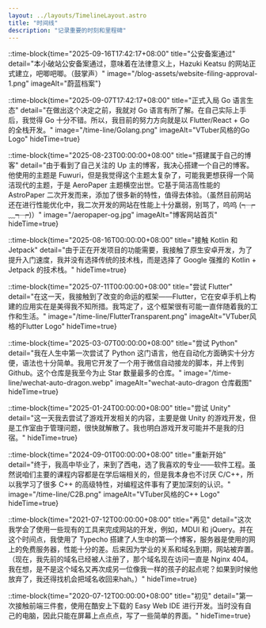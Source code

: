 ```yaml
---
layout: ../layouts/TimelineLayout.astro
title: "时间线"
description: "记录重要的时刻和里程碑"
---
```


::time-block{time="2025-09-16T17:42:17+08:00" title="公安备案通过" detail="本小破站公安备案通过，意味着在法律意义上，Hazuki Keatsu 的网站正式建立，吧唧吧唧。（鼓掌声）" image="/blog-assets/website-filing-approval-1.png" imageAlt="蔚蓝档案"}

::time-block{time="2025-09-07T17:42:17+08:00" title="正式入局 Go 语言生态" detail="在做出这个决定之前，我就对 Go 语言有所了解。在自己实际上手后，我觉得 Go 十分不错。所以，我目前的努力方向就是以 Flutter/React + Go 的全栈开发。" image="/time-line/Golang.png" imageAlt="VTuber风格的Go Logo" hideTime=true}

::time-block{time="2025-08-23T00:00:00+08:00" title="搭建属于自己的博客" detail="由于看到了自己关注的 Up 主的博客，我决心搭建一个自己的博客。他使用的主题是 Fuwuri，但是我觉得这个主题太复杂了，可能我更想获得一个简洁现代的主题，于是 AeroPaper 主题横空出世。它基于简洁高性能的 AstroPaper 二次开发而来，添加了很多新的特性，值得去体验。（虽然目前网站还在进行性能优化中，我二次开发的网站在性能上十分羸弱，别骂了，呜呜 (┭┮﹏┭┮)）" image="/aeropaper-og.jpg" imageAlt="博客网站首页" hideTime=true}

::time-block{time="2025-08-16T00:00:00+08:00" title="接触 Kotlin 和 Jetpack" detail="由于正在开发项目的功能需要，我接触了原生安卓开发，为了提升入门速度，我并没有选择传统的技术栈，而是选择了 Google 强推的 Kotlin + Jetpack 的技术栈。" hideTime=true}

::time-block{time="2025-07-11T00:00:00+08:00" title="尝试 Flutter" detail="在这一天，我接触到了改变的命运的框架——Flutter，它在安卓手机上构建的应用实在是美得我不知所措。我笃定了，这个框架很有可能一直伴随着我的工作和生活。" image="/time-line/FlutterTransparent.png" imageAlt="VTuber风格的Flutter Logo" hideTime=true}

::time-block{time="2025-03-07T00:00:00+08:00" title="尝试 Python" detail="我在人生中第一次尝试了 Python 这门语言，他在自动化方面确实十分方便，语法也十分简单。我用它开发了一个用于微信自动接龙的脚本，并上传到 Github。这个仓库是我至今为止 Star 数量最多的仓库。" image="/time-line/wechat-auto-dragon.webp" imageAlt="wechat-auto-dragon 仓库截图" hideTime=true}

::time-block{time="2025-01-24T00:00:00+08:00" title="尝试 Unity" detail="这一天我去尝试了游戏开发相关的内容，主要是做 Unity 的游戏开发，但是工作室由于管理问题，很快就解散了。我也明白游戏开发可能并不是我的归宿。" hideTime=true}

::time-block{time="2024-09-01T00:00:00+08:00" title="重新开始" detail="终于，我高中毕业了，来到了西电，选了我喜欢的专业——软件工程。虽然说咱们主要的课程内容都是在学后端相关的，但是我本身也不讨厌 C/C++，所以我学习了很多 C++ 的高级特性，对编程这件事有了更加深刻的认识。" image="/time-line/C2B.png" imageAlt="VTuber风格的C++ Logo" hideTime=true}

::time-block{time="2021-07-12T00:00:00+08:00" title="再见" detail="这次我学会了使用一些现有的工具来完成网站的开发，例如，MDUI 和 jQuery。并在这个时间点，我使用了 Typecho 搭建了人生中的第一个博客，服务器是使用的网上的免费服务器，性能十分的差。后来因为学业的关系和域名到期，网站被弃置。<br>（现在，我先前的域名已经被人注册了，那个域名现在访问一直是 Nginx 404。我在想，是不是这个域名又再次成另一位像我一样的孩子的起点呢？如果到时候他放弃了，我还得找机会把域名收回来hah。）" hideTime=true}

::time-block{time="2020-07-12T00:00:00+08:00" title="初见" detail="第一次接触前端三件套，使用在酷安上下载的 Easy Web IDE 进行开发。当时没有自己的电脑，因此只能在屏幕上点点点，写了一些简单的界面。" hideTime=true}
